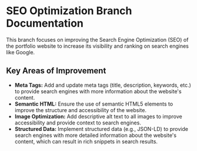 # SEO Optimization Branch Documentation

This branch focuses on improving the Search Engine Optimization (SEO) of the portfolio website to increase its visibility and ranking on search engines like Google.

## Key Areas of Improvement

- **Meta Tags:** Add and update meta tags (title, description, keywords, etc.) to provide search engines with more information about the website's content.
- **Semantic HTML:** Ensure the use of semantic HTML5 elements to improve the structure and accessibility of the website.
- **Image Optimization:** Add descriptive alt text to all images to improve accessibility and provide context to search engines.
- **Structured Data:** Implement structured data (e.g., JSON-LD) to provide search engines with more detailed information about the website's content, which can result in rich snippets in search results.